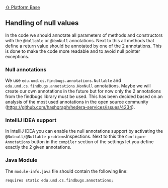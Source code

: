 [⇧ Platform Base](../base.md)

## Handling of null values

In the code we should annotate all parameters of methods and constructors with the `@Nullable` or `@NonNull`
annotations. Next to this all methods that define a return value should be annotated by one of the 2 annotations. This
is done to make the code more readable and to avoid null pointer exceptions.

### Null annotations

We use `edu.umd.cs.findbugs.annotations.Nullable` and `edu.umd.cs.findbugs.annotations.NonNull` annotations. Maybe we
will create our own annotations in the future but for now only the 2 annotations from the findbugs library must be used.
This has been decided based on an analysis of the most used annotations in the open source
community (https://github.com/hashgraph/hedera-services/issues/4234).

### IntelliJ IDEA support

In IntelliJ IDEA you can enable the null annotations support by activating the `@Notnull/@Nullable problems`Inspections.
Next to this the `Configure Annotations` button in the `compiler` section of the settings let you define exactly the 2
given annotations.

### Java Module

The `module-info.java` file should contain the following line:

```
requires static edu.umd.cs.findbugs.annotations;
```
